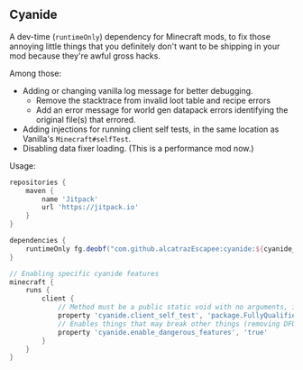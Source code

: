 ## Cyanide

A dev-time (`runtimeOnly`) dependency for Minecraft mods, to fix those annoying little things that you definitely don't want to be shipping in your mod because they're awful gross hacks.

Among those:
- Adding or changing vanilla log message for better debugging.
  - Remove the stacktrace from invalid loot table and recipe errors
  - Add an error message for world gen datapack errors identifying the original file(s) that errored.
- Adding injections for running client self tests, in the same location as Vanilla's `Minecraft#selfTest`.
- Disabling data fixer loading. (This is a performance mod now.)

Usage:

```groovy
repositories {
    maven {
        name 'Jitpack'
        url 'https://jitpack.io'
    }
}

dependencies {
    runtimeOnly fg.deobf("com.github.alcatrazEscapee:cyanide:${cyanide_version}") { transitive = false }
}

// Enabling specific cyanide features
minecraft {
    runs {
        client {
            // Method must be a public static void with no arguments, in a public class. Will be invoked reflectively. Can throw exceptions.
            property 'cyanide.client_self_test', 'package.FullyQualifiedClassName#methodToRunSelfTests'
            // Enables things that may break other things (removing DFU)
            property 'cyanide.enable_dangerous_features', 'true'
        }
    }
}
```